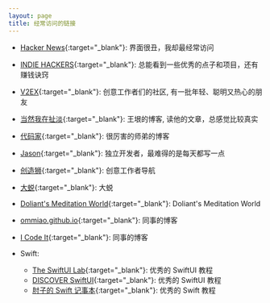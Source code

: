 ```yaml
---
layout: page
title: 经常访问的链接
---
```


* [Hacker News](https://news.ycombinator.com/){:target="_blank"}: 界面很丑，我却最经常访问

* [INDIE HACKERS](https://www.indiehackers.com){:target="_blank"}: 总能看到一些优秀的点子和项目，还有赚钱诀窍

* [V2EX](https://www.v2ex.com/){:target="_blank"}: 创意工作者们的社区, 有一批年轻、聪明又热心的朋友

* [当然我在扯淡](http://www.yinwang.org/){:target="_blank"}: 王垠的博客, 读他的文章，总感觉比较真实

* [代码家](https://daimajia.com/){:target="_blank"}: 很厉害的师弟的博客

* [Jason](https://atjason.com/){:target="_blank"}: 独立开发者，最难得的是每天都写一点

* [创造狮](http://chuangzaoshi.com/){:target="_blank"}: 创意工作者导航

* [大蜕](https://www.homuralovelive.com/){:target="_blank"}: 大蜕

* [Doliant's Meditation World](https://doliant.cn/){:target="_blank"}: Doliant's Meditation World

* [ommiao.github.io](https://ommiao.github.io/){:target="_blank"}: 同事的博客

* [I Code It](https://icodeit.com.au/){:target="_blank"}: 同事的博客

* Swift:

    * [The SwiftUI Lab](https://swiftui-lab.com/){:target="_blank"}: 优秀的 SwiftUI 教程
    * [DISCOVER SwiftUI](https://www.swiftbysundell.com/discover/swiftui/){:target="_blank"}: 优秀的 SwiftUI 教程
    * [肘子的 Swift 记事本](https://www.fatbobman.com/){:target="_blank"}: 优秀的 Swift 教程
